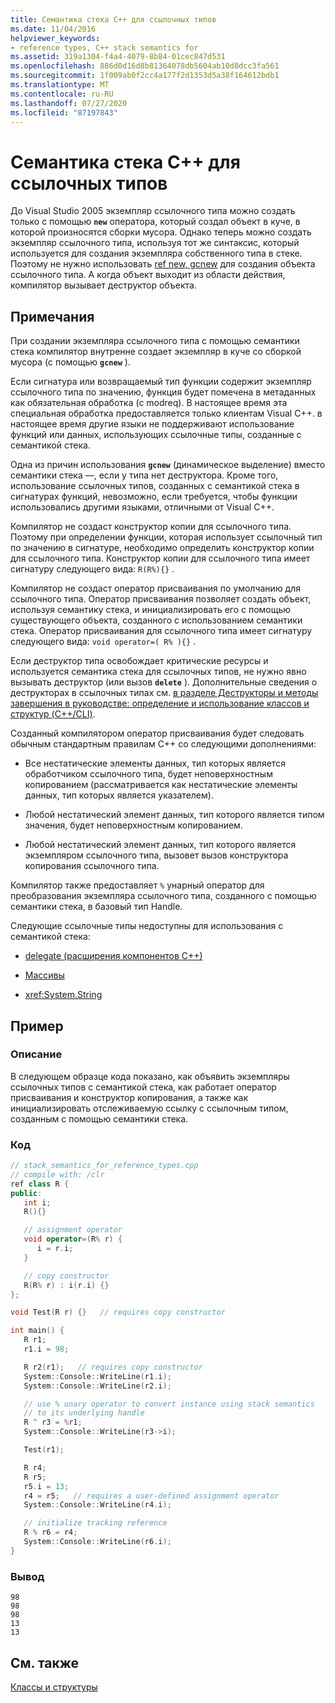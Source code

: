 ```yaml
---
title: Семантика стека C++ для ссылочных типов
ms.date: 11/04/2016
helpviewer_keywords:
- reference types, C++ stack semantics for
ms.assetid: 319a1304-f4a4-4079-8b84-01cec847d531
ms.openlocfilehash: 886d0d16d8b81364078db5604ab10d8dcc3fa561
ms.sourcegitcommit: 1f009ab0f2cc4a177f2d1353d5a38f164612bdb1
ms.translationtype: MT
ms.contentlocale: ru-RU
ms.lasthandoff: 07/27/2020
ms.locfileid: "87197843"
---
```

# <a name="c-stack-semantics-for-reference-types"></a>Семантика стека C++ для ссылочных типов

До Visual Studio 2005 экземпляр ссылочного типа можно создать только с помощью **`new`** оператора, который создал объект в куче, в которой произносятся сборки мусора. Однако теперь можно создать экземпляр ссылочного типа, используя тот же синтаксис, который используется для создания экземпляра собственного типа в стеке. Поэтому не нужно использовать [ref new, gcnew](../extensions/ref-new-gcnew-cpp-component-extensions.md) для создания объекта ссылочного типа. А когда объект выходит из области действия, компилятор вызывает деструктор объекта.

## <a name="remarks"></a>Примечания

При создании экземпляра ссылочного типа с помощью семантики стека компилятор внутренне создает экземпляр в куче со сборкой мусора (с помощью **`gcnew`** ).

Если сигнатура или возвращаемый тип функции содержит экземпляр ссылочного типа по значению, функция будет помечена в метаданных как обязательная обработка (с modreq). В настоящее время эта специальная обработка предоставляется только клиентам Visual C++. в настоящее время другие языки не поддерживают использование функций или данных, использующих ссылочные типы, созданные с семантикой стека.

Одна из причин использования **`gcnew`** (динамическое выделение) вместо семантики стека —, если у типа нет деструктора. Кроме того, использование ссылочных типов, созданных с семантикой стека в сигнатурах функций, невозможно, если требуется, чтобы функции использовались другими языками, отличными от Visual C++.

Компилятор не создаст конструктор копии для ссылочного типа. Поэтому при определении функции, которая использует ссылочный тип по значению в сигнатуре, необходимо определить конструктор копии для ссылочного типа. Конструктор копии для ссылочного типа имеет сигнатуру следующего вида: `R(R%){}` .

Компилятор не создаст оператор присваивания по умолчанию для ссылочного типа. Оператор присваивания позволяет создать объект, используя семантику стека, и инициализировать его с помощью существующего объекта, созданного с использованием семантики стека. Оператор присваивания для ссылочного типа имеет сигнатуру следующего вида: `void operator=( R% ){}` .

Если деструктор типа освобождает критические ресурсы и используется семантика стека для ссылочных типов, не нужно явно вызывать деструктор (или вызов **`delete`** ). Дополнительные сведения о деструкторах в ссылочных типах см. [в разделе Деструкторы и методы завершения в руководстве: определение и использование классов и структур (C++/CLI)](../dotnet/how-to-define-and-consume-classes-and-structs-cpp-cli.md#BKMK_Destructors_and_finalizers).

Созданный компилятором оператор присваивания будет следовать обычным стандартным правилам C++ со следующими дополнениями:

- Все нестатические элементы данных, тип которых является обработчиком ссылочного типа, будет неповерхностным копированием (рассматривается как нестатические элементы данных, тип которых является указателем).

- Любой нестатический элемент данных, тип которого является типом значения, будет неповерхностным копированием.

- Любой нестатический элемент данных, тип которого является экземпляром ссылочного типа, вызовет вызов конструктора копирования ссылочного типа.

Компилятор также предоставляет `%` унарный оператор для преобразования экземпляра ссылочного типа, созданного с помощью семантики стека, в базовый тип Handle.

Следующие ссылочные типы недоступны для использования с семантикой стека:

- [delegate (расширения компонентов C++)](../extensions/delegate-cpp-component-extensions.md)

- [Массивы](../extensions/arrays-cpp-component-extensions.md)

- <xref:System.String>

## <a name="example"></a>Пример

### <a name="description"></a>Описание

В следующем образце кода показано, как объявить экземпляры ссылочных типов с семантикой стека, как работает оператор присваивания и конструктор копирования, а также как инициализировать отслеживаемую ссылку с ссылочным типом, созданным с помощью семантики стека.

### <a name="code"></a>Код

```cpp
// stack_semantics_for_reference_types.cpp
// compile with: /clr
ref class R {
public:
   int i;
   R(){}

   // assignment operator
   void operator=(R% r) {
      i = r.i;
   }

   // copy constructor
   R(R% r) : i(r.i) {}
};

void Test(R r) {}   // requires copy constructor

int main() {
   R r1;
   r1.i = 98;

   R r2(r1);   // requires copy constructor
   System::Console::WriteLine(r1.i);
   System::Console::WriteLine(r2.i);

   // use % unary operator to convert instance using stack semantics
   // to its underlying handle
   R ^ r3 = %r1;
   System::Console::WriteLine(r3->i);

   Test(r1);

   R r4;
   R r5;
   r5.i = 13;
   r4 = r5;   // requires a user-defined assignment operator
   System::Console::WriteLine(r4.i);

   // initialize tracking reference
   R % r6 = r4;
   System::Console::WriteLine(r6.i);
}
```

### <a name="output"></a>Вывод

```Output
98
98
98
13
13
```

## <a name="see-also"></a>См. также

[Классы и структуры](../extensions/classes-and-structs-cpp-component-extensions.md)
